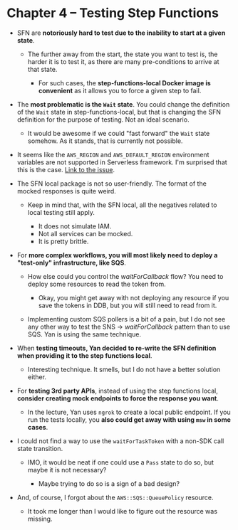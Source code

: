 # Chapter 4 – Testing Step Functions

- SFN are **notoriously hard to test due to the inability to start at a given state**.

  - The further away from the start, the state you want to test is, the harder it is to test it, as there are many pre-conditions to arrive at that state.

    - For such cases, the **step-functions-local Docker image is convenient** as it allows you to force a given step to fail.

- The **most problematic is the `Wait` state**. You could change the definition of the `Wait` state in step-functions-local, but that is changing the SFN definition for the purpose of testing. Not an ideal scenario.

  - It would be awesome if we could "fast forward" the `Wait` state somehow. As it stands, that is currently not possible.

- It seems like the `AWS_REGION` and `AWS_DEFAULT_REGION` environment variables are not supported in Serverless framework. I'm surprised that this is the case. [Link to the issue](https://github.com/serverless/serverless/issues/2151).

- The SFN local package is not so user-friendly. The format of the mocked responses is quite weird.

  - Keep in mind that, with the SFN local, all the negatives related to local testing still apply.

    - It does not simulate IAM.
    - Not all services can be mocked.
    - It is pretty brittle.

- For **more complex workflows, you will most likely need to deploy a "test-only" infrastructure, like SQS**.

  - How else could you control the _waitForCallback_ flow? You need to deploy some resources to read the token from.

    - Okay, you might get away with not deploying any resource if you save the tokens in DDB, but you will still need to read from it.

  - Implementing custom SQS pollers is a bit of a pain, but I do not see any other way to test the SNS -> _waitForCallback_ pattern than to use SQS. Yan is using the same technique.

- When **testing timeouts, Yan decided to re-write the SFN definition when providing it to the step functions local**.

  - Interesting technique. It smells, but I do not have a better solution either.

- For **testing 3rd party APIs**, instead of using the step functions local, **consider creating mock endpoints to force the response you want**.

  - In the lecture, Yan uses `ngrok` to create a local public endpoint. If you run the tests locally, you **also could get away with using `msw` in some cases**.

- I could not find a way to use the `waitForTaskToken` with a non-SDK call state transition.

  - IMO, it would be neat if one could use a `Pass` state to do so, but maybe it is not necessary?

    - Maybe trying to do so is a sign of a bad design?

- And, of course, I forgot about the `AWS::SQS::QueuePolicy` resource.

  - It took me longer than I would like to figure out the resource was missing.
